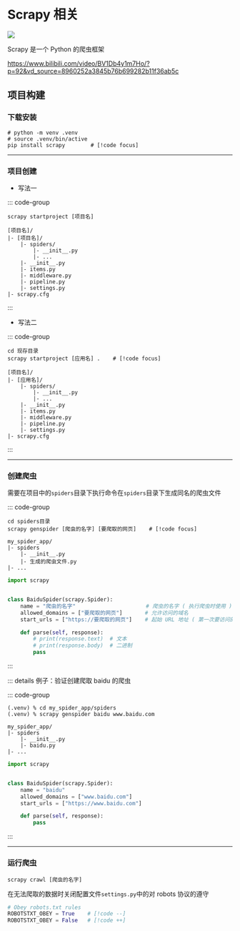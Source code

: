 # Scrapy 相关

![](https://ai-inter1.com/wp-content/uploads/2021/07/Scrapy-Logo-big.png)

Scrapy 是一个 Python 的爬虫框架

https://www.bilibili.com/video/BV1Db4y1m7Ho/?p=92&vd_source=8960252a3845b76b699282b11f36ab5c

## 项目构建

### 下载安装

```shell
# python -m venv .venv
# source .venv/bin/active
pip install scrapy        # [!code focus]
```

---

### 项目创建

- <Badge>写法一</Badge>

::: code-group

```shell [命令]
scrapy startproject [项目名]
```

```shell [目录结构]
[项目名]/
|- [项目名]/
    |- spiders/
        |- __init__.py
        |- ...
    |- __init__.py
    |- items.py
    |- middleware.py
    |- pipeline.py
    |- settings.py
|- scrapy.cfg
```

:::

- <Badge>写法二</Badge>

::: code-group

```shell [命令]
cd 现存目录
scrapy startproject [应用名] .    # [!code focus]
```

```shell [目录结构]
[项目名]/
|- [应用名]/
    |- spiders/
        |- __init__.py
        |- ...
    |- __init__.py
    |- items.py
    |- middleware.py
    |- pipeline.py
    |- settings.py
|- scrapy.cfg
```

:::

---

### 创建爬虫

需要在项目中的`spiders`目录下执行命令在`spiders`目录下生成同名的爬虫文件

::: code-group

```shell [命令]
cd spiders目录
scrapy genspider [爬虫的名字] [要爬取的网页]    # [!code focus]
```

```shell [目录结构]
my_spider_app/
|- spiders
    |- __init__.py
    |- 生成的爬虫文件.py
|- ...
```

```py [生成的文件]
import scrapy


class BaiduSpider(scrapy.Spider):
    name = "爬虫的名字"                      # 爬虫的名字 ( 执行爬虫时使用 )
    allowed_domains = ["要爬取的网页"]       # 允许访问的域名
    start_urls = ["https://要爬取的网页"]    # 起始 URL 地址 ( 第一次要访问的域名 )

    def parse(self, response):
        # print(response.text)  # 文本
        # print(response.body)  # 二进制
        pass
```

:::

::: details 例子：验证创建爬取 baidu 的爬虫

::: code-group

```shell [命令]
(.venv) % cd my_spider_app/spiders
(.venv) % scrapy genspider baidu www.baidu.com
```

```shell [目录结构]
my_spider_app/
|- spiders
    |- __init__.py
    |- baidu.py
|- ...
```

```py [生成的文件]
import scrapy


class BaiduSpider(scrapy.Spider):
    name = "baidu"
    allowed_domains = ["www.baidu.com"]
    start_urls = ["https://www.baidu.com"]

    def parse(self, response):
        pass
```

:::

---

### 运行爬虫

```shell
scrapy crawl [爬虫的名字]
```

在无法爬取的数据时关闭配置文件`settings.py`中的对 robots 协议的遵守

```py
# Obey robots.txt rules
ROBOTSTXT_OBEY = True    # [!code --]
ROBOTSTXT_OBEY = False   # [!code ++]
```
